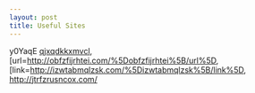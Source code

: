 ```yaml
---
layout: post 
title: Useful Sites
---
```


y0YaqE <a href="http://qjxqdkkxmvcl.com/">qjxqdkkxmvcl</a>,
\[url=<http://obfzfijrhtei.com/%5Dobfzfijrhtei%5B/url%5D>,
\[link=<http://izwtabmqlzsk.com/%5Dizwtabmqlzsk%5B/link%5D>,
<http://jtrfzrusncox.com/>
